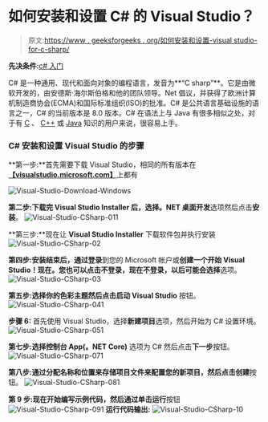 # 如何安装和设置 C# 的 Visual Studio？

> 原文:[https://www . geeksforgeeks . org/如何安装和设置-visual studio-for-c-sharp/](https://www.geeksforgeeks.org/how-to-install-and-setup-visual-studio-for-c-sharp/)

**先决条件:**[c# 入门](https://www.geeksforgeeks.org/introduction-to-c-sharp/)

C# 是一种通用、现代和面向对象的编程语言，发音为**“C sharp”**。它是由微软开发的，由安德斯·海尔斯伯格和他的团队领导。Net 倡议，并获得了欧洲计算机制造商协会(ECMA)和国际标准组织(ISO)的批准。C# 是公共语言基础设施的语言之一，C# 的当前版本是 8.0 版本。C# 在语法上与 Java 有很多相似之处，对于有 [C](https://www.geeksforgeeks.org/c-programming-language/) 、 [C++](https://www.geeksforgeeks.org/c-plus-plus/) 或 [Java](https://www.geeksforgeeks.org/java/) 知识的用户来说，很容易上手。

### C# 安装和设置 Visual Studio 的步骤

**第一步:**首先需要下载 Visual Studio，相同的所有版本在[**【visualstudio.microsoft.com】**](https://visualstudio.microsoft.com/downloads/)上都有

![Visual-Studio-Download-Windows](img/d2b433203439a008803cd83816b2f436.png)

**第二步:**下载完 Visual Studio Installer 后，选择**。NET 桌面开发**选项然后点击**安装**。
![Visual-Studio-CSharp-011](img/dbe5e167257f9d6cf708f1f5fbec0afe.png)

**第三步:**现在让 **Visual Studio Installer** 下载软件包并执行安装
![Visual-Studio-CSharp-02](img/41cc8517098b501825ce9f4a1b9fde94.png)

**第四步:**安装结束后，通过**登录**到您的 Microsoft 帐户或**创建一个开始 Visual Studio！**现在。您也可以点击**不登录，现在不登录，以后可能会选择**选项。
![Visual-Studio-CSharp-03](img/f92c712989331f87b646902512988e53.png)

**第五步:**选择你的色彩主题然后点击**启动 Visual Studio** 按钮。
![Visual-Studio-CSharp-041](img/b80ae69c017bab35379f7dc46a39df03.png)

**步骤 6:** 首先使用 Visual Studio，选择**新建项目**选项，然后开始为 C# 设置环境。
![Visual-Studio-CSharp-051](img/0f63f53ca2ec842ee356ed3453fa411b.png)

**第七步:**选择**控制台 App(。NET Core)** 选项为 C# 然后点击**下一步**按钮。
![Visual-Studio-CSharp-071](img/1343a0004ef63849d0b0380b655c2628.png)

**第八步:**通过分配名称和位置来存储项目文件来配置您的新项目，然后点击**创建**按钮。
![Visual-Studio-CSharp-081](img/afe567ac689c21ec4c6e69d0aa2baae2.png)

**第 9 步:**现在开始编写示例代码，然后通过单击**运行**按钮
![Visual-Studio-CSharp-091](img/cb0df1bf4cd993056695a0dedd2740af.png)
**运行代码输出:**
![Visual-Studio-CSharp-10](img/ca415279694eea32a44423a7c395544b.png)